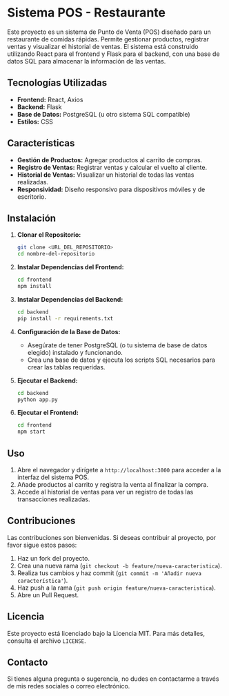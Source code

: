 
# Sistema POS - Restaurante

Este proyecto es un sistema de Punto de Venta (POS) diseñado para un restaurante de comidas rápidas. Permite gestionar productos, registrar ventas y visualizar el historial de ventas. El sistema está construido utilizando React para el frontend y Flask para el backend, con una base de datos SQL para almacenar la información de las ventas.

## Tecnologías Utilizadas

- **Frontend:** React, Axios
- **Backend:** Flask
- **Base de Datos:** PostgreSQL (u otro sistema SQL compatible)
- **Estilos:** CSS

## Características

- **Gestión de Productos:** Agregar productos al carrito de compras.
- **Registro de Ventas:** Registrar ventas y calcular el vuelto al cliente.
- **Historial de Ventas:** Visualizar un historial de todas las ventas realizadas.
- **Responsividad:** Diseño responsivo para dispositivos móviles y de escritorio.

## Instalación

1. **Clonar el Repositorio:**
   ```bash
   git clone <URL_DEL_REPOSITORIO>
   cd nombre-del-repositorio
   ```

2. **Instalar Dependencias del Frontend:**
   ```bash
   cd frontend
   npm install
   ```

3. **Instalar Dependencias del Backend:**
   ```bash
   cd backend
   pip install -r requirements.txt
   ```

4. **Configuración de la Base de Datos:**
   - Asegúrate de tener PostgreSQL (o tu sistema de base de datos elegido) instalado y funcionando.
   - Crea una base de datos y ejecuta los scripts SQL necesarios para crear las tablas requeridas.

5. **Ejecutar el Backend:**
   ```bash
   cd backend
   python app.py
   ```

6. **Ejecutar el Frontend:**
   ```bash
   cd frontend
   npm start
   ```

## Uso

1. Abre el navegador y dirígete a `http://localhost:3000` para acceder a la interfaz del sistema POS.
2. Añade productos al carrito y registra la venta al finalizar la compra.
3. Accede al historial de ventas para ver un registro de todas las transacciones realizadas.

## Contribuciones

Las contribuciones son bienvenidas. Si deseas contribuir al proyecto, por favor sigue estos pasos:

1. Haz un fork del proyecto.
2. Crea una nueva rama (`git checkout -b feature/nueva-caracteristica`).
3. Realiza tus cambios y haz commit (`git commit -m 'Añadir nueva característica'`).
4. Haz push a la rama (`git push origin feature/nueva-caracteristica`).
5. Abre un Pull Request.

## Licencia

Este proyecto está licenciado bajo la Licencia MIT. Para más detalles, consulta el archivo `LICENSE`.

## Contacto

Si tienes alguna pregunta o sugerencia, no dudes en contactarme a través de mis redes sociales o correo electrónico.

